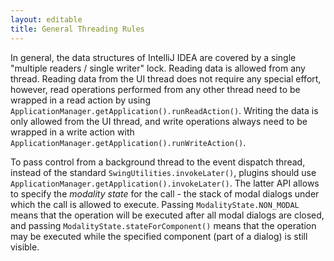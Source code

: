 ```yaml
---
layout: editable
title: General Threading Rules
---
```


In general, the data structures of IntelliJ IDEA are covered by a single "multiple readers / single writer" lock.
Reading data is allowed from any thread.
Reading data from the UI thread does not require any special effort, however, read operations performed from any other thread need to be wrapped in a read action by using ```ApplicationManager.getApplication().runReadAction()```.
Writing the data is only allowed from the UI thread, and write operations always need to be wrapped in a write action with ```ApplicationManager.getApplication().runWriteAction()```.

To pass control from a background thread to the event dispatch thread, instead of the standard ```SwingUtilities.invokeLater()```, plugins should use ```ApplicationManager.getApplication().invokeLater()```.
The latter API allows to specify the _modality state_ for the call - the stack of modal dialogs under which the call is allowed to execute.
Passing ```ModalityState.NON_MODAL``` means that the operation will be executed after all modal dialogs are closed, and passing ```ModalityState.stateForComponent()``` means that the operation may be executed while the specified component (part of a dialog) is still visible.